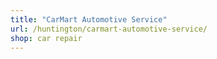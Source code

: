 ```yaml
---
title: "CarMart Automotive Service"
url: /huntington/carmart-automotive-service/
shop: car repair
---
```

